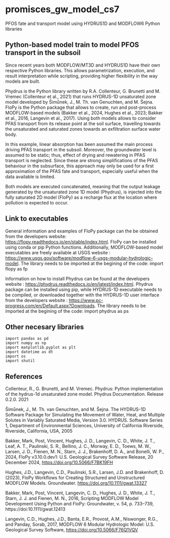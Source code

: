 # promisces_gw_model_cs7
PFOS fate and transport model using HYDRUS1D and MODFLOW6 Python libraries


## Python-based model train to model PFOS transport in the subsoil

Since recent years both MODFLOW/MT3D and HYDRUS1D have their own respective Python libraries. This allows parametrization, execution, and result interpretation while scripting, providing higher flexibility in the way models are built. 

Phydrus is the Python library written by R.A. Collenteur, G. Brunetti and M. Vremec (Collenteur et al., 2021) that runs HYDRUS-1D unsaturated zone model developed by Šimůnek, J., M. Th. van Genuchten, and M. Šejna.  FloPy is the Python package that allows to create, run and post-process MODFLOW-based models (Bakker et al., 2024, Hughes et al., 2023; Bakker et al., 2016, Langevin et al., 2017). Using both models allows to consider PFAS transport from its release point at the soil surface, travelling towards the unsaturated and saturated zones towards an exfiltration surface water body.

In this example, linear absorption has been assumed the main process driving PFAS transport in the subsoil. Moreover, the groundwater level is assumed to be static; thus, effect of drying and rewatering in PFAS transport is neglected. Since these are strong simplifications of the PFAS behaviour in the subsurface, this approach may only be used for a first approximation of the PFAS fate and transport, especially useful when the data available is limited.

Both models are executed concatenated, meaning that the output leakage generated by the unsaturated zone 1D model (Phydrus), is injected into the fully saturated 2D model (FloPy) as a recharge flux at the location where pollution is expected to occur. 


## Link to executables

General information and examples of FloPy package can the be obtained from the developers website: https://flopy.readthedocs.io/en/stable/index.html. FloPy can be installed using conda or pip Python functions. Additionally, MODFLOW-based model executables are freely available at USGS website : https://www.usgs.gov/software/modflow-6-usgs-modular-hydrologic-model. The library needs to be imported at the begining of the code: import flopy as fp

Information on how to install Phydrus can be found at the developers website : https://phydrus.readthedocs.io/en/latest/index.html. Phydrus package can be installed using pip, while HYDRUS-1D executable needs to be compiled, or downloaded together with the HYDRUS-1D user interface from the developers website : https://www.pc-progress.com/en/Default.aspx?Downloads. The library needs to be imported at the begining of the code: import phydrus as ps


## Other necesary libraries

```
import pandas as pd
import numpy as np
import matplotlib.pyplot as plt
import datetime as dt
import os
import shutil
```

## References


Collenteur, R., G. Brunetti, and M. Vremec. Phydrus: Python implementation of the hydrus-1d unsaturated zone model. Phydrus Documentation. Release 0.2.0. 2021

Šimůnek, J., M. Th. van Genuchten, and M. Šejna. The HYDRUS-1D Software Package for Simulating the Movement of Water, Heat, and Multiple Solutes in Variably Saturated Media, Version 3.0. HYDRUS. Software Series 1, Department of Environmental Sciences, University of California Riverside, Riverside, California, USA, 2005

Bakker, Mark, Post, Vincent, Hughes, J. D., Langevin, C. D., White, J. T., Leaf, A. T., Paulinski, S. R., Bellino, J. C., Morway, E. D., Toews, M. W., Larsen, J. D., Fienen, M. N., Starn, J. J., Brakenhoff, D. A., and Bonelli, W. P., 2024, FloPy v3.10.0.dev1: U.S. Geological Survey Software Release, 20 December 2024, https://doi.org/10.5066/F7BK19FH

Hughes, J.D., Langevin, C.D., Paulinski, S.R., Larsen, J.D. and Brakenhoff, D. (2023), FloPy Workflows for Creating Structured and Unstructured MODFLOW Models. Groundwater. https://doi.org/10.1111/gwat.13327 

Bakker, Mark, Post, Vincent, Langevin, C. D., Hughes, J. D., White, J. T., Starn, J. J. and Fienen, M. N., 2016, Scripting MODFLOW Model Development Using Python and FloPy: Groundwater, v. 54, p. 733–739, https://doi:10.1111/gwat.12413 

Langevin, C.D., Hughes, J.D., Banta, E.R., Provost, A.M., Niswonger, R.G., and Panday, Sorab, 2017, MODFLOW 6 Modular Hydrologic Model: U.S. Geological Survey Software, https://doi.org/10.5066/F76Q1VQV





